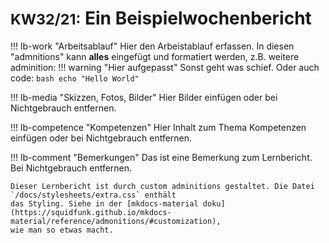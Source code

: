 # <small>KW32/21:</small> Ein Beispielwochenbericht

!!! lb-work "Arbeitsablauf"
    Hier den Arbeistablauf erfassen. In diesen "admnitions" kann **alles** eingefügt und formatiert werden, z.B. weitere adminition:
    !!! warning "Hier aufgepasst"
        Sonst geht was schief.
    Oder auch code:
    ```bash
    echo "Hello World"
    ```

!!! lb-media "Skizzen, Fotos, Bilder"
    Hier Bilder einfügen oder bei Nichtgebrauch entfernen.

!!! lb-competence "Kompetenzen"
    Hier Inhalt zum Thema Kompetenzen einfügen oder bei Nichtgebrauch entfernen.

!!! lb-comment "Bemerkungen"
    Das ist eine Bemerkung zum Lernbericht. Bei Nichtgebrauch entfernen.

    Dieser Lernbericht ist durch custom adminitions gestaltet. Die Datei `/docs/stylesheets/extra.css` enthält
    das Styling. Siehe in der [mkdocs-material doku](https://squidfunk.github.io/mkdocs-material/reference/admonitions/#customization),
    wie man so etwas macht.
